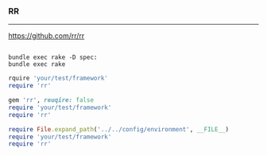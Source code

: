 ### RR
---

https://github.com/rr/rr


```

bundle exec rake -D spec:
bundle exec rake

```

```ruby
rquire 'your/test/framework'
require 'rr'

gem 'rr', reuqire: false
require 'your/test/framework'
require 'rr'

require File.expand_path('../../config/environment', __FILE__)
require 'your/test/framework'
require 'rr'

```


```
```




